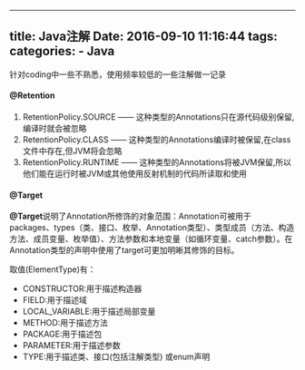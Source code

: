 -----
title: Java注解
Date: 2016-09-10 11:16:44
tags: 
categories: 
    - Java
-----

针对coding中一些不熟悉，使用频率较低的一些注解做一记录
<!-- more -->

#### @Retention
1. RetentionPolicy.SOURCE —— 这种类型的Annotations只在源代码级别保留,编译时就会被忽略
2. RetentionPolicy.CLASS —— 这种类型的Annotations编译时被保留,在class文件中存在,但JVM将会忽略
3. RetentionPolicy.RUNTIME —— 这种类型的Annotations将被JVM保留,所以他们能在运行时被JVM或其他使用反射机制的代码所读取和使用

#### @Target
**@Target**说明了Annotation所修饰的对象范围：Annotation可被用于 packages、types（类、接口、枚举、Annotation类型）、类型成员（方法、构造方法、成员变量、枚举值）、方法参数和本地变量（如循环变量、catch参数）。在Annotation类型的声明中使用了target可更加明晰其修饰的目标。

取值(ElementType)有：
- CONSTRUCTOR:用于描述构造器
- FIELD:用于描述域
- LOCAL_VARIABLE:用于描述局部变量
- METHOD:用于描述方法
- PACKAGE:用于描述包
- PARAMETER:用于描述参数
- TYPE:用于描述类、接口(包括注解类型) 或enum声明
